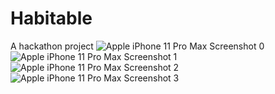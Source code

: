 # Habitable
A hackathon project
![Apple iPhone 11 Pro Max Screenshot 0](https://user-images.githubusercontent.com/43052745/170842535-7e09d266-0aaa-471f-8fd2-22d8dfa60c01.png )
![Apple iPhone 11 Pro Max Screenshot 1](https://user-images.githubusercontent.com/43052745/170842536-c80c0c28-cfc8-46bb-b931-d3eb62bb1c5e.png)
![Apple iPhone 11 Pro Max Screenshot 2](https://user-images.githubusercontent.com/43052745/170842537-a726b33b-0e25-4d1a-9497-5a2cba22c100.png)
![Apple iPhone 11 Pro Max Screenshot 3](https://user-images.githubusercontent.com/43052745/170842538-70556175-a64d-4698-b08e-8b7f02b67f5a.png)
